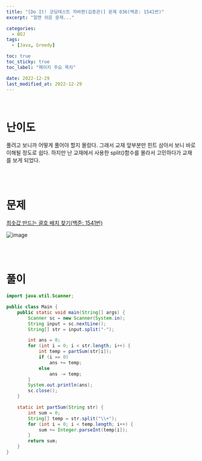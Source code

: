 ```yaml
---
title: "[Do It! 코딩테스트 자바편(김종관)] 문제 036(백준: 1541번)"
excerpt: "알면 쉬운 문제..."

categories:
  - BOJ
tags:
  - [Java, Greedy]

toc: true
toc_sticky: true
toc_label: "페이지 주요 목차"

date: 2022-12-29
last_modified_at: 2022-12-29
---
```


<br>

# 난이도

풀려고 보니까 어떻게 풀어야 할지 몰랐다. 그래서 교재 앞부분만 힌트 삼아서 보니 바로 이해될 정도로 쉽다. 하지만 난 교재에서 사용한 split()함수를 몰라서 고민하다가 교재를 보게 되었다.

<br><br>

# 문제

[최솟값 만드는 괄호 배치 찾기(백준: 1541번)](https://www.acmicpc.net/problem/1541)

![image](https://user-images.githubusercontent.com/112764753/209891492-b0edefd0-279c-40c6-98be-a2bf0e3b5b12.png)

<br><br>

# 풀이

```java
import java.util.Scanner;

public class Main {
    public static void main(String[] args) {
        Scanner sc = new Scanner(System.in);
        String input = sc.nextLine();
        String[] str = input.split("-");

        int ans = 0;
        for (int i = 0; i < str.length; i++) {
            int temp = partSum(str[i]);
            if (i == 0)
                ans += temp;
            else
                ans -= temp;
        }
        System.out.println(ans);
        sc.close();
    }

    static int partSum(String str) {
        int sum = 0;
        String[] temp = str.split("\\+");
        for (int i = 0; i < temp.length; i++) {
            sum += Integer.parseInt(temp[i]);
        }
        return sum;
    }
}
```
